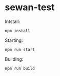 # sewan-test

Intstall:

```
npm install
```

Starting:

```
npm run start
```

Building:

```
npm run build
```
